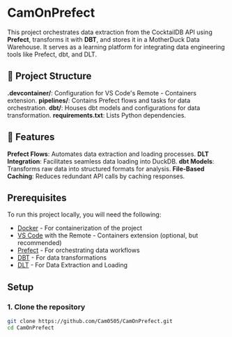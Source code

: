 # CamOnPrefect

This project orchestrates data extraction from the CocktailDB API using **Prefect**, transforms it with **DBT**, and stores it in a MotherDuck Data Warehouse. It serves as a learning platform for integrating data engineering tools like Prefect, dbt, and DLT.


## 📁 Project Structure
**.devcontainer/**: Configuration for VS Code's Remote - Containers extension.
**pipelines/**: Contains Prefect flows and tasks for data orchestration.
**dbt/**: Houses dbt models and configurations for data transformation.
**requirements.txt**: Lists Python dependencies.

## 🚀 Features
**Prefect Flows**: Automates data extraction and loading processes.
**DLT Integration**: Facilitates seamless data loading into DuckDB.
**dbt Models**: Transforms raw data into structured formats for analysis.
**File-Based Caching**: Reduces redundant API calls by caching responses.


## Prerequisites

To run this project locally, you will need the following:

- [Docker](https://www.docker.com/) - For containerization of the project
- [VS Code](https://code.visualstudio.com/) with the Remote - Containers extension (optional, but recommended)
- [Prefect](https://www.prefect.io/) - For orchestrating data workflows
- [DBT](https://www.getdbt.com/) - For data transformations
- [DLT](https://dlthub.com/) - For Data Extraction and Loading

## Setup

### 1. Clone the repository

```bash
git clone https://github.com/Cam0505/CamOnPrefect.git
cd CamOnPrefect